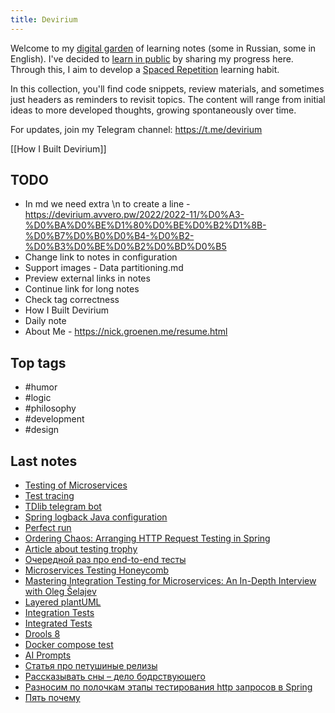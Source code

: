 ```yaml
---
title: Devirium
---
```


Welcome to my [digital garden](https://maggieappleton.com/garden-history) of learning notes (some in Russian, some in English). I've decided to [learn in public](https://dev.to/jbranchaud/how-i-learned-to-learn-in-public-2f4m) by sharing my progress here. Through this, I aim to develop a [Spaced Repetition](https://til.yenly.wtf/notes/spaced-repetition) learning habit.

In this collection, you'll find code snippets, review materials, and sometimes just headers as reminders to revisit topics. The content will range from initial ideas to more developed thoughts, growing spontaneously over time.

For updates, join my Telegram channel: https://t.me/devirium

[[How I Built Devirium]]

## TODO

- In md we need extra \n to create a line - https://devirium.avvero.pw/2022/2022-11/%D0%A3-%D0%BA%D0%BE%D1%80%D0%BE%D0%B2%D1%8B-%D0%B7%D0%B0%D0%B4-%D0%B2-%D0%B3%D0%BE%D0%B2%D0%BD%D0%B5
- Change link to notes in configuration
- Support images - Data partitioning.md
- Preview external links in notes
- Continue link for long notes
- Check tag correctness
- How I Built Devirium
- Daily note
- About Me - https://nick.groenen.me/resume.html

## Top tags
- #humor
- #logic
- #philosophy
- #development
- #design

## Last notes
- [Testing of Microservices](2023/2023-12/Testing-of-Microservices.md)
- [Test tracing](2023/2023-12/Test-tracing.md)
- [TDlib telegram bot](2023/2023-12/TDlib-telegram-bot.md)
- [Spring logback Java configuration](2023/2023-12/Spring-logback-Java-configuration.md)
- [Perfect run](2023/2023-12/Perfect-run.md)
- [Ordering Chaos: Arranging HTTP Request Testing in Spring](2023/2023-12/Ordering-Chaos:-Arranging-HTTP-Request-Testing-in-Spring.md)
- [Article about testing trophy](2021/2021-11/Article-about-testing-trophy.md)
- [Очередной раз про end-to-end тесты](2023/2023-01/Очередной-раз-про-end-to-end-тесты.md)
- [Microservices Testing Honeycomb](2023/2023-12/Microservices-Testing-Honeycomb.md)
- [Mastering Integration Testing for Microservices: An In-Depth Interview with Oleg Šelajev](2023/2023-12/Mastering-Integration-Testing-for-Microservices:-An-In-Depth-Interview-with-Oleg-Šelajev.md)
- [Layered plantUML](2023/2023-12/Layered-plantUML.md)
- [Integration Tests](2023/2023-12/Integration-Tests.md)
- [Integrated Tests](2023/2023-12/Integrated-Tests.md)
- [Drools 8](2023/2023-12/Drools-8.md)
- [Docker compose test](2023/2023-12/Docker-compose-test.md)
- [AI Prompts](2023/2023-12/AI-Prompts.md)
- [Статья про петушиные релизы](2023/2023-12/Статья-про-петушиные-релизы.md)
- [Рассказывать сны – дело бодрствующего](2023/2023-12/Рассказывать-сны-–-дело-бодрствующего.md)
- [Разносим по полочкам этапы тестирования http запросов в Spring](2023/2023-12/Разносим-по-полочкам-этапы-тестирования-http-запросов-в-Spring.md)
- [Пять почему](2023/2023-12/Пять-почему.md)
